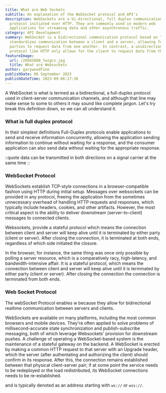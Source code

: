 ```yaml
---
title: What are Web Sockets
subtitle: An explanation of the WebSocket protocol and API's
description: WebSockets are a bi-directional, full duplex communications
  protocol initiated over HTTP. They are commonly used in modern web
  applications for streaming data and other asynchronous traffic.
category: API Development
summary: WebSocket is a bidirectional communication protocol based on TCP that
  standardizes communication between a client and a server, allowing for both
  parties to request data from one another. In contrast, a unidirectional
  protocol like HTTP only allows for the client to request data from the server.
featureImage:
  url: /20945800_fwzgcs.jpg
  title: What are Websockets
author: garywoodfine
publishDate: 06 September 2023
publishDateTime: 2023-09-06:17:30
---
```



A WebSocket is what is termed as a  bidirectional, a full-duplex protocol used in client-server communication channels, 
and although that line may make sense to some to others it may sound like complete jargon.  Let's try break this definition
down, so we can all understand it.

### What is full duplex protocol

In their simplest definitions Full-Duplex protocols enable applications to send and receive information concurrently, allowing
the application sending information to continue without waiting for a response, and the consumer application can also send 
data without waiting for the appropriate response.

::quote
  data can be transmitted in both directions on a signal carrier at the same time
::

### WebSocket Protocol

WebSockets establish TCP-style connections in a browser-compatible fashion using HTTP during initial setup. Messages 
over websockets can be provided in any protocol, freeing the application from the sometimes unnecessary overhead of
handling HTTP requests and responses, which typically include headers, cookies, and other artifacts. However, the most 
critical aspect is the ability to deliver downstream (server-to-client) messages to connected clients. 

Websockets, provide a stateful protocol which means the connection between client and server will keep alive until it is 
terminated by either party (client or server). After closing the connection, it is terminated at both ends, regardless
of which side initiated the closure.


In the browser, 
for instance, the same thing was once only possible by polling a server resource, which is a comparatively racy, high-latency, and bandwidth-intensive affair.
It is a stateful protocol, which means the connection between client and server will keep alive until it is terminated by either party (client or server). After closing the connection the connection is terminated from both ends. 

### Web Socket Protocol

T﻿he webSocket Protocol enables w  because they allow for bidirectional realtime communication between servers and clients.



WebSockets are available on many platforms, including the most common browsers and mobile devices. They're often applied to solve problems of millisecond-accurate state synchronization and publish-subscribe messaging, both of which leverage Websockets' provision for downstream pushes. A challenge of operating a WebSocket-based system is the maintenance of a stateful gateway on the backend. A WebSocket is erected by making a common HTTP request to that server with an Upgrade header, which the server (after authentating and authorizing the client) should confirm in its response. After this, the connection remains established between that physical client-server pair; if at some point the service needs to be redeployed or the load redistributed, its WebSocket connections needs to be re-established.

and is typically
denoted as an address starting with `ws://` or `wss://`.  